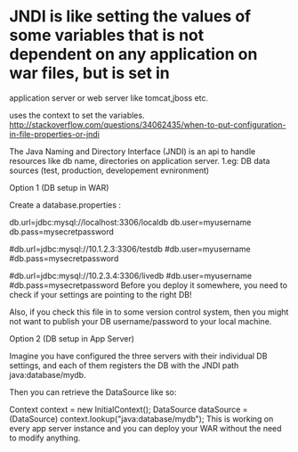 # JNDI  is like setting the values of some variables that is not dependent on any application on war files, but is set in
application server or web server like tomcat,jboss etc.

uses the context to set the variables.
http://stackoverflow.com/questions/34062435/when-to-put-configuration-in-file-properties-or-jndi

The Java Naming and Directory Interface (JNDI) is an api to handle resources like db name, directories  on application server.
1.eg: DB data sources (test, production, developement evnironment)


Option 1 (DB setup in WAR)

Create a database.properties :

db.url=jdbc:mysql://localhost:3306/localdb
db.user=myusername
db.pass=mysecretpassword

#db.url=jdbc:mysql://10.1.2.3:3306/testdb
#db.user=myusername
#db.pass=mysecretpassword

#db.url=jdbc:mysql://10.2.3.4:3306/livedb
#db.user=myusername
#db.pass=mysecretpassword
Before you deploy it somewhere, you need to check if your settings are pointing to the right DB!

Also, if you check this file in to some version control system, then you might not want to publish your DB username/password to your local machine.

Option 2 (DB setup in App Server)

Imagine you have configured the three servers with their individual DB settings, and each of them registers the DB with the JNDI path java:database/mydb.

Then you can retrieve the DataSource like so:

Context context = new InitialContext();
DataSource dataSource = (DataSource) context.lookup("java:database/mydb");
This is working on every app server instance and you can deploy your WAR without the need to modify anything.
